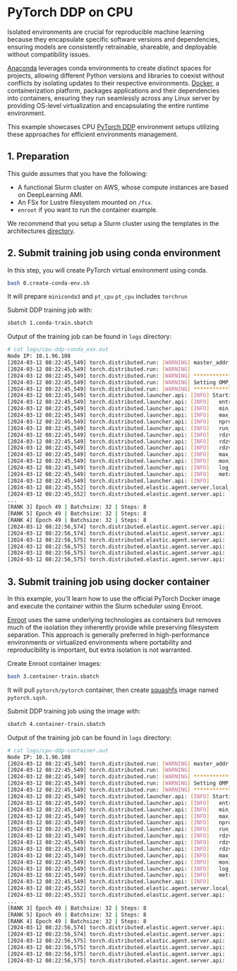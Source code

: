 # PyTorch DDP on CPU <!-- omit in toc -->

Isolated environments are crucial for reproducible machine learning because they encapsulate specific software versions and dependencies, ensuring models are consistently retrainable, shareable, and deployable without compatibility issues.

[Anaconda](https://www.anaconda.com/) leverages conda environments to create distinct spaces for projects, allowing different Python versions and libraries to coexist without conflicts by isolating updates to their respective environments. [Docker](https://www.docker.com/), a containerization platform, packages applications and their dependencies into containers, ensuring they run seamlessly across any Linux server by providing OS-level virtualization and encapsulating the entire runtime environment.

This example showcases CPU [PyTorch DDP](https://pytorch.org/tutorials/beginner/ddp_series_theory.html) environment setups utilizing these approaches for efficient environments management.


## 1. Preparation

This guide assumes that you have the following:

* A functional Slurm cluster on AWS, whose compute instances are based on DeepLearning AMI.
* An FSx for Lustre filesystem mounted on `/fsx`.
* `enroot` if you want to run the container example.

We recommend that you setup a Slurm cluster using the templates in the architectures [directory](../../1.architectures). 


## 2. Submit training job using conda environment

In this step, you will create PyTorch virtual environment using conda. 

```bash
bash 0.create-conda-env.sh
```

It will prepare `miniconda3` and `pt_cpu` `pt_cpu` includes `torchrun` 


Submit DDP training job with:

```bash
sbatch 1.conda-train.sbatch
```

Output of the training job can be found in `logs` directory:

```bash
# cat logs/cpu-ddp-conda_xxx.out
Node IP: 10.1.96.108
[2024-03-12 08:22:45,549] torch.distributed.run: [WARNING] master_addr is only used for static rdzv_backend and when rdzv_endpoint is not specified.
[2024-03-12 08:22:45,549] torch.distributed.run: [WARNING] 
[2024-03-12 08:22:45,549] torch.distributed.run: [WARNING] *****************************************
[2024-03-12 08:22:45,549] torch.distributed.run: [WARNING] Setting OMP_NUM_THREADS environment variable for each process to be 1 in default, to avoid your system being overloaded, please further tune the variable for optimal performance in your application as needed. 
[2024-03-12 08:22:45,549] torch.distributed.run: [WARNING] *****************************************
[2024-03-12 08:22:45,549] torch.distributed.launcher.api: [INFO] Starting elastic_operator with launch configs:
[2024-03-12 08:22:45,549] torch.distributed.launcher.api: [INFO]   entrypoint       : ddp.py
[2024-03-12 08:22:45,549] torch.distributed.launcher.api: [INFO]   min_nodes        : 2
[2024-03-12 08:22:45,549] torch.distributed.launcher.api: [INFO]   max_nodes        : 2
[2024-03-12 08:22:45,549] torch.distributed.launcher.api: [INFO]   nproc_per_node   : 4
[2024-03-12 08:22:45,549] torch.distributed.launcher.api: [INFO]   run_id           : 5982
[2024-03-12 08:22:45,549] torch.distributed.launcher.api: [INFO]   rdzv_backend     : c10d
[2024-03-12 08:22:45,549] torch.distributed.launcher.api: [INFO]   rdzv_endpoint    : 10.1.96.108:29500
[2024-03-12 08:22:45,549] torch.distributed.launcher.api: [INFO]   rdzv_configs     : {'timeout': 900}
[2024-03-12 08:22:45,549] torch.distributed.launcher.api: [INFO]   max_restarts     : 0
[2024-03-12 08:22:45,549] torch.distributed.launcher.api: [INFO]   monitor_interval : 5
[2024-03-12 08:22:45,549] torch.distributed.launcher.api: [INFO]   log_dir          : None
[2024-03-12 08:22:45,549] torch.distributed.launcher.api: [INFO]   metrics_cfg      : {}
[2024-03-12 08:22:45,549] torch.distributed.launcher.api: [INFO] 
[2024-03-12 08:22:45,552] torch.distributed.elastic.agent.server.local_elastic_agent: [INFO] log directory set to: /tmp/torchelastic_9g50nxjq/5982_tflt1tcd
[2024-03-12 08:22:45,552] torch.distributed.elastic.agent.server.api: [INFO] [default] starting workers for entrypoint: python
...
[RANK 3] Epoch 49 | Batchsize: 32 | Steps: 8
[RANK 5] Epoch 49 | Batchsize: 32 | Steps: 8
[RANK 4] Epoch 49 | Batchsize: 32 | Steps: 8
[2024-03-12 08:22:56,574] torch.distributed.elastic.agent.server.api: [INFO] [default] worker group successfully finished. Waiting 300 seconds for other agents to finish.
[2024-03-12 08:22:56,574] torch.distributed.elastic.agent.server.api: [INFO] Local worker group finished (WorkerState.SUCCEEDED). Waiting 300 seconds for other agents to finish
[2024-03-12 08:22:56,575] torch.distributed.elastic.agent.server.api: [INFO] [default] worker group successfully finished. Waiting 300 seconds for other agents to finish.
[2024-03-12 08:22:56,575] torch.distributed.elastic.agent.server.api: [INFO] Local worker group finished (WorkerState.SUCCEEDED). Waiting 300 seconds for other agents to finish
[2024-03-12 08:22:56,575] torch.distributed.elastic.agent.server.api: [INFO] Done waiting for other agents. Elapsed: 0.0010929107666015625 seconds
[2024-03-12 08:22:56,575] torch.distributed.elastic.agent.server.api: [INFO] Done waiting for other agents. Elapsed: 0.0005395412445068359 seconds
```

## 3. Submit training job using docker container

In this example, you'll learn how to use the official PyTorch Docker image and execute the container within the Slurm scheduler using Enroot. 

[Enroot](https://github.com/NVIDIA/enroot) uses the same underlying technologies as containers but removes much of the isolation they inherently provide while preserving filesystem separation. This approach is generally preferred in high-performance environments or virtualized environments where portability and reproducibility is important, but extra isolation is not warranted.

Create Enroot container images:

```bash
bash 3.container-train.sbatch
```

It will pull `pytorch/pytorch` container, then create [squashfs](https://www.kernel.org/doc/Documentation/filesystems/squashfs.txt) image named `pytorch.sqsh`.

Submit DDP training job using the image with:

```bash
sbatch 4.container-train.sbatch
```

Output of the training job can be found in `logs` directory:

```bash
# cat logs/cpu-ddp-container.out
Node IP: 10.1.96.108
[2024-03-12 08:22:45,549] torch.distributed.run: [WARNING] master_addr is only used for static rdzv_backend and when rdzv_endpoint is not specified.
[2024-03-12 08:22:45,549] torch.distributed.run: [WARNING] 
[2024-03-12 08:22:45,549] torch.distributed.run: [WARNING] *****************************************
[2024-03-12 08:22:45,549] torch.distributed.run: [WARNING] Setting OMP_NUM_THREADS environment variable for each process to be 1 in default, to avoid your system being overloaded, please further tune the variable for optimal performance in your application as needed. 
[2024-03-12 08:22:45,549] torch.distributed.run: [WARNING] *****************************************
[2024-03-12 08:22:45,549] torch.distributed.launcher.api: [INFO] Starting elastic_operator with launch configs:
[2024-03-12 08:22:45,549] torch.distributed.launcher.api: [INFO]   entrypoint       : ddp.py
[2024-03-12 08:22:45,549] torch.distributed.launcher.api: [INFO]   min_nodes        : 2
[2024-03-12 08:22:45,549] torch.distributed.launcher.api: [INFO]   max_nodes        : 2
[2024-03-12 08:22:45,549] torch.distributed.launcher.api: [INFO]   nproc_per_node   : 4
[2024-03-12 08:22:45,549] torch.distributed.launcher.api: [INFO]   run_id           : 5982
[2024-03-12 08:22:45,549] torch.distributed.launcher.api: [INFO]   rdzv_backend     : c10d
[2024-03-12 08:22:45,549] torch.distributed.launcher.api: [INFO]   rdzv_endpoint    : 10.1.96.108:29500
[2024-03-12 08:22:45,549] torch.distributed.launcher.api: [INFO]   rdzv_configs     : {'timeout': 900}
[2024-03-12 08:22:45,549] torch.distributed.launcher.api: [INFO]   max_restarts     : 0
[2024-03-12 08:22:45,549] torch.distributed.launcher.api: [INFO]   monitor_interval : 5
[2024-03-12 08:22:45,549] torch.distributed.launcher.api: [INFO]   log_dir          : None
[2024-03-12 08:22:45,549] torch.distributed.launcher.api: [INFO]   metrics_cfg      : {}
[2024-03-12 08:22:45,549] torch.distributed.launcher.api: [INFO] 
[2024-03-12 08:22:45,552] torch.distributed.elastic.agent.server.local_elastic_agent: [INFO] log directory set to: /tmp/torchelastic_9g50nxjq/5982_tflt1tcd
[2024-03-12 08:22:45,552] torch.distributed.elastic.agent.server.api: [INFO] [default] starting workers for entrypoint: python
...
[RANK 3] Epoch 49 | Batchsize: 32 | Steps: 8
[RANK 5] Epoch 49 | Batchsize: 32 | Steps: 8
[RANK 4] Epoch 49 | Batchsize: 32 | Steps: 8
[2024-03-12 08:22:56,574] torch.distributed.elastic.agent.server.api: [INFO] [default] worker group successfully finished. Waiting 300 seconds for other agents to finish.
[2024-03-12 08:22:56,574] torch.distributed.elastic.agent.server.api: [INFO] Local worker group finished (WorkerState.SUCCEEDED). Waiting 300 seconds for other agents to finish
[2024-03-12 08:22:56,575] torch.distributed.elastic.agent.server.api: [INFO] [default] worker group successfully finished. Waiting 300 seconds for other agents to finish.
[2024-03-12 08:22:56,575] torch.distributed.elastic.agent.server.api: [INFO] Local worker group finished (WorkerState.SUCCEEDED). Waiting 300 seconds for other agents to finish
[2024-03-12 08:22:56,575] torch.distributed.elastic.agent.server.api: [INFO] Done waiting for other agents. Elapsed: 0.0010929107666015625 seconds
[2024-03-12 08:22:56,575] torch.distributed.elastic.agent.server.api: [INFO] Done waiting for other agents. Elapsed: 0.0005395412445068359 seconds
```